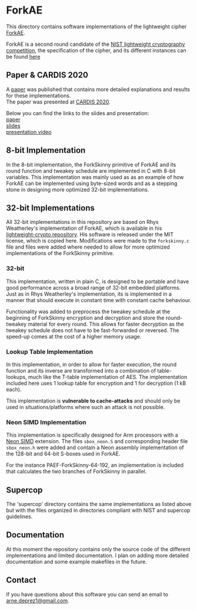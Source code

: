 # ForkAE
This directory contains software implementations of the lightweight cipher [ForkAE](https://www.esat.kuleuven.be/cosic/forkae/). 

ForkAE is a second round candidate of the [NIST lightweight cryptography competition](https://csrc.nist.gov/projects/lightweight-cryptography/round-2-candidates), the specification of the cipher, and its different instances can be found [here](https://csrc.nist.gov/CSRC/media/Projects/lightweight-cryptography/documents/round-2/spec-doc-rnd2/forkae-spec-round2.pdf)

## Paper & CARDIS 2020
A [paper](https://eprint.iacr.org/2020/1295) was published that contains more detailed explanations and results for these implementations.  
The paper was presented at [CARDIS 2020](https://cardis2020.its.uni-luebeck.de/index.html).

Below you can find the links to the slides and presentation:  
[paper](https://cardis2020.its.uni-luebeck.de/files/CARDIS2020_Deprez_OptimizedSoftwareImplementations_paper.pdf)  
[slides](https://cardis2020.its.uni-luebeck.de/files/CARDIS2020_Deprez_OptimizedSoftwareImplementations_slides.pdf)  
[presentation video](https://www.youtube.com/watch?v=HfNWNtrC_OQ)

## 8-bit Implementation
In the 8-bit implementation, the ForkSkinny primitive of ForkAE and its round function and tweakey schedule are implemented in C with 8-bit variables. This implementation was mainly used as as an example of how ForkAE can be implemented using byte-sized words and as a stepping stone in designing more optimized 32-bit implementations. 

## 32-bit Implementations
All 32-bit implementations in this repository are based on Rhys Weatherley's implementation of ForkAE, which is available in his [lightweight-crypto repository](https://github.com/rweather/lightweight-crypto). His software is released under the MIT license, which is copied here. 
Modifications were made to the `forkskinny.c` file and files were added where needed to allow for more optimized implementations of the ForkSkinny primitive.

### 32-bit
This implementation, written in plain C, is designed to be portable and have good performance across a broad range of 32-bit  embedded platforms. Just as in Rhys Weatherley's implementation, its is implemented in a manner that should execute in constant time with constant cache behaviour.

Functionality was added to preprocess the tweakey schedule at the beginning of ForkSkinny encryption and decryption and store the round-tweakey material for every round. This allows for faster decryption as the tweakey schedule does not have to be fast-forwarded or reversed. The speed-up comes at the cost of a higher memory usage. 

### Lookup Table Implementation
In this implementation, in order to allow for faster execution, the round function and its inverse are transformed into a combination of table-lookups, much like the T-table implementation of AES. The implementation included here uses 1 lookup table for encryption and 1 for decryption (1 kB each).

This implementation is __vulnerable to cache-attacks__ and should only be used in situations/platforms where such an attack is not possible. 

### Neon SIMD Implementation
This implementation is specifically designed for Arm processors with a [Neon SIMD](https://developer.arm.com/architectures/instruction-sets/simd-isas/neon) extension. The files `sbox_neon.S` and corresponding header file `sbox_neon.h` were added and contain a Neon assembly implementation of the 128-bit and 64-bit S-boxes used in ForkAE. 

For the instance PAEF-ForkSkinny-64-192, an implementation is included that calculates the two branches of ForkSkinny in parallel.

## Supercop
The 'supercop' directory contains the same implementations as listed above but with the files organized in directories compliant with NIST and supercop guidelines.

## Documentation
At this moment the repository contains only the source code of the different implementations and limited documentation.
I plan on adding more detailed documentation and some example makefiles in the future.

## Contact
If you have questions about this software you can send an email to <arne.deprez1@gmail.com>.
